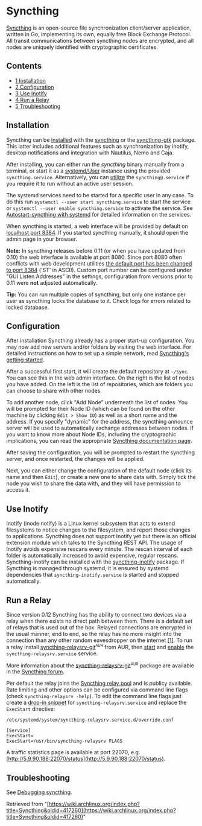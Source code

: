 # Syncthing

[Syncthing](https://syncthing.net) is an open-source file synchronization client/server application, written in Go, implementing its own, equally free Block Exchange Protocol. All transit communications between syncthing nodes are encrypted, and all nodes are uniquely identified with cryptographic certificates.

## Contents

*   [1 Installation](#Installation)
*   [2 Configuration](#Configuration)
*   [3 Use Inotify](#Use_Inotify)
*   [4 Run a Relay](#Run_a_Relay)
*   [5 Troubleshooting](#Troubleshooting)

## Installation

Syncthing can be [installed](/index.php/Install "Install") with the [syncthing](https://www.archlinux.org/packages/?name=syncthing) or the [syncthing-gtk](https://www.archlinux.org/packages/?name=syncthing-gtk) package. This latter includes additional features such as synchronization by inotify, desktop notifications and integration with Nautilus, Nemo and Caja.

After installing, you can either run the _syncthing_ binary manually from a terminal, or start it as a [systemd/User](/index.php/Systemd/User "Systemd/User") instance using the provided `syncthing.service`. Alternatively, you can [utilize](/index.php/Systemctl#Using_units "Systemctl") the `syncthing@.service` if you require it to run without an active user session.

The systemd services need to be started for a specific user in any case. To do this run `systemctl --user start syncthing.service` to start the service or `systemctl --user enable syncthing.service` to activate the service. See [Autostart-syncthing with systemd](http://docs.syncthing.net/users/autostart.html#using-systemd) for detailed information on the services.

When syncthing is started, a web interface will be provided by default on [localhost port 8384](http://localhost:8384). If you started syncthing manually, it should open the admin page in your browser.

**Note:** In syncthing releases before 0.11 (or when you have updated from 0.10) the web interface is available at port 8080\. Since port 8080 often conflicts with web development utilities [the default port has been changed to port 8384](https://github.com/syncthing/syncthing/commit/960c0cbddf8802ae440f2f9ae33bced4e2d72e44) ('ST' in ASCII). Custom port number can be configured under "GUI Listen Addresses" in the settings, configuration from versions prior to 0.11 were **not** adjusted automatically.

**Tip:** You can run multiple copies of syncthing, but only one instance per user as syncthing locks the database to it. Check logs for errors related to locked database.

## Configuration

After installation Syncthing already has a proper start-up configuration. You may now add new servers and/or folders by visiting the web interface. For detailed instructions on how to set up a simple network, read [Syncthing's getting started](http://docs.syncthing.net/intro/getting-started.html).

After a successful first start, it will create the default repository at `~/Sync`. You can see this in the web admin interface. On the right is the list of nodes you have added. On the left is the list of repositories, which are folders you can choose to share with other nodes.

To add another node, click "Add Node" underneath the list of nodes. You will be prompted for their Node ID (which can be found on the other machine by clicking `Edit > Show ID`) as well as a short name and the address. If you specify "dynamic" for the address, the syncthing announce server will be used to automatically exchange addresses between nodes. If you want to know more about Node IDs, including the cryptographic implications, you can read the appropriate [Syncthing documentation page](http://docs.syncthing.net/dev/device-ids.html).

After saving the configuration, you will be prompted to restart the syncthing server, and once restarted, the changes will be applied.

Next, you can either change the configuration of the default node (click its name and then `Edit`), or create a new one to share data with. Simply tick the node you wish to share the data with, and they will have permission to access it.

## Use Inotify

Inotify (inode notify) is a Linux kernel subsystem that acts to extend filesystems to notice changes to the filesystem, and report those changes to applications. Syncthing does not support Inotify yet but there is an official extension module which talks to the Syncthing REST API. The usage of Inotify avoids expensive rescans every minute. The rescan interval of each folder is automatically increased to avoid expensive, regular rescans. Syncthing-inotify can be installed with the [syncthing-inotify](https://www.archlinux.org/packages/?name=syncthing-inotify) package. If Syncthing is managed through systemd, it is ensured by systemd dependencies that `syncthing-inotify.service` is started and stopped automatically.

## Run a Relay

Since version 0.12 Syncthing has the ability to connect two devices via a relay when there exists no direct path between them. There is a default set of relays that is used out of the box. Relayed connections are encrypted in the usual manner, end to end, so the relay has no more insight into the connection than any other random eavesdropper on the internet [[1]](https://forum.syncthing.net/t/syncthing-v0-12-beryllium-bedbug-release-notes-v0-12-0-beta1/5480?u=rumpelsepp). To run a relay install [syncthing-relaysrv-git](https://aur.archlinux.org/packages/syncthing-relaysrv-git/)<sup><small>AUR</small></sup> from AUR, then [start](/index.php/Start "Start") and [enable](/index.php/Enable "Enable") the `syncthing-relaysrv.service` service.

More information about the [syncthing-relaysrv-git](https://aur.archlinux.org/packages/syncthing-relaysrv-git/)<sup><small>AUR</small></sup> package are available in the [Syncthing forum](https://forum.syncthing.net/t/syncthing-relaysrv-for-arch-linux/5862u=rumpelsepp).

Per default the relay joins the [Syncthing relay pool](https://relays.syncthing.net/) and is publicy available. Rate limiting and other options can be configured via command line flags (check `syncthing-relaysrv -help`). To edit the command line flags just create a [drop-in snippet](/index.php/Systemd#Drop-in_snippets "Systemd") for `syncthing-relaysrv.service` and replace the `ExecStart` directive:

 `/etc/systemd/system/syncthing-relaysrv.service.d/override.conf` 

```
[Service]
ExecStart=
ExecStart=/usr/bin/syncthing-relaysrv FLAGS
```

A traffic statistics page is available at port 22070, e.g. [http://5.9.90.188:22070/status](http://5.9.90.188:22070/status).

## Troubleshooting

See [Debugging syncthing](http://docs.syncthing.net/dev/debugging.html).

Retrieved from "[https://wiki.archlinux.org/index.php?title=Syncthing&oldid=417260](https://wiki.archlinux.org/index.php?title=Syncthing&oldid=417260)"